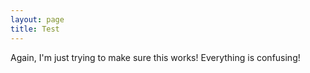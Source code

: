 ```yaml
---
layout: page
title: Test
---
```

Again, I'm just trying to make sure this works! Everything is confusing!